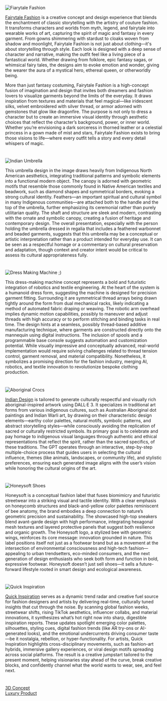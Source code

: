 ![Fiarytale Fashion](https://github.com/user-attachments/assets/58b60cbd-b9e4-481b-8790-ea97ac0bc688)

[Fairytale Fashion](https://chatgpt.com/g/g-67b076509aa0819199cd8aa014e6a903-fairytale-fashion) is a creative concept and design experience that blends the enchantment of classic storytelling with the artistry of couture fashion. It transforms characters and worlds from myth, legend, and fairytale into wearable works of art, capturing the spirit of magic and fantasy in every garment. From gowns shimmering with stardust to cloaks woven from shadow and moonlight, Fairytale Fashion is not just about clothing—it's about storytelling through style. Each look is designed with a deep sense of character and narrative, making the outfit feel like a living piece of a fantastical world. Whether drawing from folklore, epic fantasy sagas, or whimsical fairy tales, the designs aim to evoke emotion and wonder, giving the wearer the aura of a mystical hero, ethereal queen, or otherworldly being.

More than just fantasy costuming, Fairytale Fashion is a high-concept fusion of imagination and design that invites both dreamers and fashion lovers to visualize garments beyond the limits of the everyday. It draws inspiration from textures and materials that feel magical—like iridescent silks, velvet embroidered with silver thread, or armor adorned with gemstones that glow like dragonfire. The purpose is not only to dress a character but to create an immersive visual identity through aesthetic choices that reflect the character’s background, power, or inner world. Whether you’re envisioning a dark sorceress in thorned leather or a celestial princess in a gown made of mist and stars, Fairytale Fashion exists to bring those visions to life—where every outfit tells a story and every detail whispers of magic.

#
![Indian Umbrella](https://github.com/user-attachments/assets/0cd10ec9-3ac1-4d19-a74f-b344ea10cbb4)

This umbrella design in the image draws heavily from Indigenous North American aesthetics, integrating traditional patterns and symbolic elements into a functional modern object. The canopy is adorned with geometric motifs that resemble those commonly found in Native American textiles and beadwork, such as diamond shapes and symmetrical borders, evoking a strong cultural identity. Feathers—an important spiritual and cultural symbol in many Indigenous communities—are attached both to the handle and the top of the umbrella, further emphasizing its ceremonial rather than purely utilitarian quality. The shaft and structure are sleek and modern, contrasting with the ornate and symbolic canopy, creating a fusion of heritage and contemporary design. The overall presentation, especially with the person holding the umbrella dressed in regalia that includes a feathered warbonnet and beaded garments, suggests that this umbrella may be a conceptual or artistic interpretation rather than a product intended for everyday use. It can be seen as a respectful homage or a commentary on cultural preservation and adaptation, though context and creator intent would be critical to assess its cultural appropriateness fully.

#
![Dress Making Machine ;)](https://github.com/user-attachments/assets/9488ff7c-db91-47ae-8608-dbc21acaee53)

This dress-making machine concept represents a bold and futuristic integration of robotics and textile engineering. At the heart of the system is a humanoid dress form, suggesting the machine is designed for precision garment fitting. Surrounding it are symmetrical thread arrays being drawn tightly around the form from dual mechanical racks, likely indicating a method of automated fabric draping or weaving. The robotic arm overhead implies dynamic motion capabilities, possibly to maneuver and adjust threads with high accuracy or to perform stitching and binding tasks in real time. The design hints at a seamless, possibly thread-based additive manufacturing technique, where garments are constructed directly onto the mannequin using digital instructions. The inclusion of spools and a programmable base console suggests automation and customization potential. While visually impressive and conceptually advanced, real-world implementation would require solving challenges related to thread tension control, garment removal, and material compatibility. Nonetheless, it symbolizes a promising direction for the fashion industry, merging AI, robotics, and textile innovation to revolutionize bespoke clothing production.

#

![Aboriginal Crocs](https://github.com/user-attachments/assets/eeabf13d-2238-46fd-86bd-fb54ef8ea7bc)

[Indian Design](https://chatgpt.com/g/g-NPNd5sHKS-indian-design) is tailored to generate culturally respectful and visually rich aboriginal-inspired artwork using DALL·E 3. It specializes in traditional art forms from various indigenous cultures, such as Australian Aboriginal dot paintings and Indian Warli art, by drawing on their characteristic design elements—earthy color palettes, natural motifs, symbolic patterns, and abstract storytelling styles—while consciously avoiding the replication of sacred or culturally restricted symbols. Its primary goal is to celebrate and pay homage to indigenous visual languages through authentic and ethical representations that reflect the spirit, rather than the sacred specifics, of these traditions. The GPT operates through an interactive, step-by-step multiple-choice process that guides users in selecting the cultural influence, themes (like animals, landscapes, or community life), and stylistic preferences, ensuring each generated image aligns with the user’s vision while honoring the cultural origins of the art.

#

![Honeysoft Shoes](https://github.com/user-attachments/assets/bd5e042f-dc2c-4a28-8f8b-ed0809448b44)

Honeysoft is a conceptual fashion label that fuses biomimicry and futuristic streetwear into a striking visual and tactile identity. With a clear emphasis on honeycomb structures and black-and-yellow color palettes reminiscent of bee anatomy, the brand embodies a deep connection to nature’s geometric precision and sustainability. The showcased high-top sneakers blend avant-garde design with high performance, integrating hexagonal mesh textures and layered protective panels that suggest both resilience and organic growth. The Honeysoft logo, a stylized bee with geometric wings, reinforces its core message: innovation grounded in nature. This label positions itself not just as a footwear brand but as a movement at the intersection of environmental consciousness and high-tech fashion—appealing to urban trendsetters, eco-minded consumers, and the next generation of design enthusiasts who seek both form and function in bold, expressive footwear. Honeysoft doesn’t just sell shoes—it sells a future-forward lifestyle rooted in smart design and ecological awareness.

#

![Quick Inspiration](https://github.com/user-attachments/assets/0b356830-f306-487a-ae59-1f5c5d5759e5)

[Quick Inspiration](https://chatgpt.com/g/g-682a4de9a73081918e55cd105282d953-quick-inspiration) serves as a dynamic trend radar and creative fuel source for fashion designers and artists by delivering real-time, culturally tuned insights that cut through the noise. By scanning global fashion weeks, streetwear shifts, rising TikTok aesthetics, influencer collabs, and material innovations, it synthesizes what’s hot right now into sharp, digestible inspiration reports. These updates spotlight emerging color palettes, silhouettes, styling cues, digital fashion trends (like AR try-ons or AI-generated looks), and the emotional undercurrents driving consumer taste—be it nostalgia, rebellion, or hyper-functionality. For artists, Quick Inspiration highlights cross-disciplinary movements, such as fashion-art hybrids, immersive gallery experiences, or viral design motifs spreading across social platforms. The result is a creative jumpstart tailored to the present moment, helping visionaries stay ahead of the curve, break creative blocks, and confidently channel what the world wants to wear, see, and feel next.

#
[3D Concept](https://chatgpt.com/g/g-JAsawu1Lv-3d-concept)
<br>
[Luxury Product](https://chatgpt.com/g/g-ci3bdeqAj-luxury-product)
